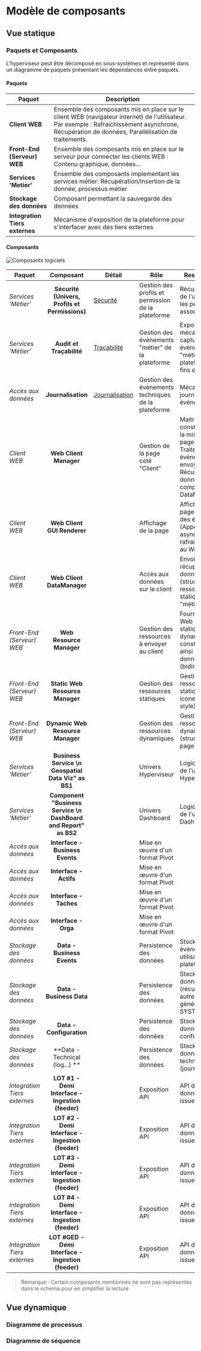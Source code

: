 # Modèle de composants

## Vue statique

### Paquets et Composants

L'hyperviseur peut être décomposé en sous-systèmes et représenté dans un diagramme de paquets présentant les dépendances entre paquets.

#### Paquets

|**Paquet**|Description|
|---|---|
|**Client WEB**|Ensemble des composants mis en place sur le client WEB (navigateur internet) de l'utilisateur. Par exemple : Rafraichissement asynchrone, Récupération de données, Parallélisation de traitements.|
|**Front-End (Serveur) WEB**|Ensemble des composants mis en place sur le serveur pour connecter les clients WEB : Contenu graphique, données...|
|**Services 'Metier'**|Ensemble des composants implementant les services métier: Récupération/Insertion de la donnée, processus métier |
|**Stockage des données**|Composant permettant la sauvegarde des données|
|**Integration Tiers externes**|Mécanisme d'exposition de la plateforme pour s'interfacer avec des tiers externes|


#### Composants

![Composants logiciels](./images/0403.CompoModel.png)

|**Paquet**|Composant|Détail|Rôle|Responsabilités|
|---|:---:|---|---|---|
|_Services 'Métier'_|**Sécurité (Univers, Profils et Permissions)**|[Sécurité](./0501.ComponentsModel.md)|Gestion des profils et permission de la plateforme|Récupère le profil de l'utilisateur et les permissions associées.|
|_Services 'Métier'_|**Audit et Traçabilité**|[Tracabilité](./0502.ComponentsModel.md)|Gestion des évènements "métier" de la plateforme|Expose un mécanisme de capture des évènements "métier" de la plateforme à des fins de traçabilité|
|_Accès aux données_|**Journalisation**|[Journalisation](./0503.ComponentsModel.md)|Gestion des évènements techniques de la plateforme|Mécanisme de journalisation des évènements|
|_Client WEB_|**Web Client Manager**||Gestion de la page coté "Client"|Maitrise de la construction et de la mise a jour de la page affichée, Traitement des évènements envoyés par la GUI, Récupération des données auprès du composant DataManager|
|_Client WEB_|**Web Client GUI Renderer**||Affichage de la page|Affichage de la page Web, Envoi des évènements (Appels asynchrones de rafraichissement…) au WebClient Mgr|
|_Client WEB_|**Web Client DataManager**||Accès aux données sur le client|Envoi et récupération des données à afficher (structure, ressources statiques, données "métier")|
|_Front-End (Serveur) WEB_|**Web Resource Manager**||Gestion des ressources à envoyer au client|Fourni au client Web les resources statiques et dynamiques pour construire la page, ainsi que les données "métier" (bidirectionnelle)|
|_Front-End (Serveur) WEB_|**Static Web Resource Manager**||Gestion des ressources statiques|Gestion des ressources statiques (image, icone, feuille de style)|
|_Front-End (Serveur) WEB_|**Dynamic Web Resource Manager**||Gestion des ressources dynamiques|Gestion des ressources dynamiques (structure de la page) |
|_Services 'Métier'_|**Business Service \n Geospatial Data Viz" as BS1**||Univers Hyperviseur|Logique "métier" de l'univers Hyperviseur|
|_Services 'Métier'_|**Component "Business Service \n DashBoard and Report" as BS2**||Univers Dashboard|Logique "métier" de l'univers Dashboard|
|_Accès aux données_|**Interface - Business Events**||Mise en œuvre d'un format Pivot||
|_Accès aux données_|**Interface - Actifs**||Mise en œuvre d'un format Pivot||
|_Accès aux données_|**Interface - Taches**||Mise en œuvre d'un format Pivot||
|_Accès aux données_|**Interface - Orga**||Mise en œuvre d'un format Pivot||
|_Stockage des données_|**Data - Business Events**||Persistence des données|Stockage des évènements utilisateurs de la plateforme|
|_Stockage des données_|**Data - Business Data**||Persistence des données|Stockage des données "métier" (récupérées des autres lots, générées par le SYSTÈME)|
|_Stockage des données_|**Data -  Configuration**||Persistence des données|Stockage des données de configuration|
|_Stockage des données_|**Data - Technical (log...) **||Persistence des données|Stockage des données techniques (journalisation)|
|_Integration Tiers externes_|**LOT #1 - Demi Interface - Ingestion (feeder)**||Exposition API|API d'ingestion des données externes issues du Lot#1|
|_Integration Tiers externes_|**LOT #2 - Demi Interface - Ingestion (feeder)**||Exposition API|API d'ingestion des données externes issues du Lot#2|
|_Integration Tiers externes_|**LOT #3 - Demi Interface - Ingestion (feeder)**||Exposition API|API d'ingestion des données externes issues du Lot#3|
|_Integration Tiers externes_|**LOT #4 - Demi Interface - Ingestion (feeder)**||Exposition API|API d'ingestion des données externes issues du Lot#4|
|_Integration Tiers externes_|**LOT #GED - Demi Interface - Ingestion (feeder)**||Exposition API|API d'ingestion des données externes issues du Lot GED|

> Remarque : Certain composants mentionnés ne sont pas représentés dans le schema pour en simplifier la lecture

## Vue dynamique

### Diagramme de processus

### Diagramme de séquence
